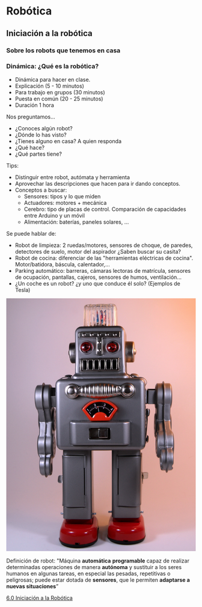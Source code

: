 # Robótica

## Iniciación a la robótica

### Sobre los robots que tenemos en casa

### Dinámica: ¿Qué es la robótica? 

* Dinámica para hacer en clase.
* Explicación (5 - 10 minutos)
* Para trabajo en grupos (30 minutos) 
* Puesta en común (20 - 25  minutos)
* Duración 1 hora


Nos preguntamos...
* ¿Conoces algún robot?
* ¿Dónde lo has visto?
* ¿Tienes alguno en casa?
A quien responda
* ¿Qué hace?
* ¿Qué partes tiene?


Tips:
* Distinguir entre robot, autómata y herramienta
* Aprovechar las descripciones que hacen para ir dando conceptos.
* Conceptos a buscar:
    * Sensores: tipos y lo que miden
    * Actuadores: motores + mecánica
    * Cerebro: tipo de placas de control. Comparación de capacidades entre Arduino y un móvil
    * Alimentación: baterías, paneles solares, ...

Se puede hablar de:
* Robot de limpieza: 2 ruedas/motores, sensores de choque, de paredes, detectores de suelo, motor del aspirador ¿Saben buscar su casita?
* Robot de cocina: diferenciar de las "herramientas eléctricas de cocina". Motor/batidora, báscula, calentador,...
* Parking automático: barreras, cámaras lectoras de matrícula, sensores de ocupación, pantallas, cajeros, sensores de humos, ventilación...
* ¿Un coche es un robot? ¿y uno que conduce él solo? (Ejemplos de Tesla)

![](./images/robot.jpg)

Definición de robot: "Máquina **automática** **programable** capaz de realizar determinadas operaciones de manera **autónoma** y sustituir a los seres humanos en algunas tareas, en especial las pesadas, repetitivas o peligrosas; puede estar dotada de **sensores**, que le permiten **adaptarse a nuevas situaciones**”


[6.0 Iniciación a la Robótica](https://docs.google.com/presentation/d/1B3eqx0K1gJYXXKqUbPve61isTMXq5ZVaaiyskVPWq_c/edit?usp=sharing)